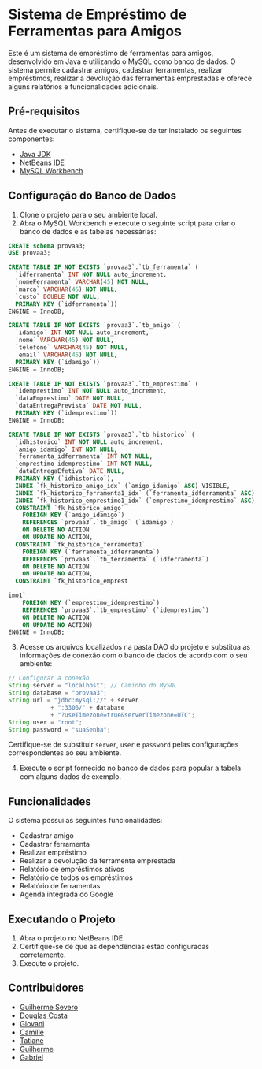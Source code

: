 # Sistema de Empréstimo de Ferramentas para Amigos

Este é um sistema de empréstimo de ferramentas para amigos, desenvolvido em Java e utilizando o MySQL como banco de dados. O sistema permite cadastrar amigos, cadastrar ferramentas, realizar empréstimos, realizar a devolução das ferramentas emprestadas e oferece alguns relatórios e funcionalidades adicionais.

## Pré-requisitos

Antes de executar o sistema, certifique-se de ter instalado os seguintes componentes:

- [Java JDK](https://www.oracle.com/java/technologies/javase-jdk11-downloads.html)
- [NetBeans IDE](https://netbeans.apache.org/download/index.html)
- [MySQL Workbench](https://dev.mysql.com/downloads/workbench/)

## Configuração do Banco de Dados

1. Clone o projeto para o seu ambiente local.
2. Abra o MySQL Workbench e execute o seguinte script para criar o banco de dados e as tabelas necessárias:

```sql
CREATE schema provaa3;
USE provaa3;

CREATE TABLE IF NOT EXISTS `provaa3`.`tb_ferramenta` (
  `idferramenta` INT NOT NULL auto_increment,
  `nomeFerramenta` VARCHAR(45) NOT NULL,
  `marca` VARCHAR(45) NOT NULL,
  `custo` DOUBLE NOT NULL,
  PRIMARY KEY (`idferramenta`))
ENGINE = InnoDB;

CREATE TABLE IF NOT EXISTS `provaa3`.`tb_amigo` (
  `idamigo` INT NOT NULL auto_increment,
  `nome` VARCHAR(45) NOT NULL,
  `telefone` VARCHAR(45) NOT NULL,
  `email` VARCHAR(45) NOT NULL,
  PRIMARY KEY (`idamigo`))
ENGINE = InnoDB;

CREATE TABLE IF NOT EXISTS `provaa3`.`tb_emprestimo` (
  `idemprestimo` INT NOT NULL auto_increment,
  `dataEmprestimo` DATE NOT NULL,
  `dataEntregaPrevista` DATE NOT NULL,
  PRIMARY KEY (`idemprestimo`))
ENGINE = InnoDB;

CREATE TABLE IF NOT EXISTS `provaa3`.`tb_historico` (
  `idhistorico` INT NOT NULL auto_increment,
  `amigo_idamigo` INT NOT NULL,
  `ferramenta_idferramenta` INT NOT NULL,
  `emprestimo_idemprestimo` INT NOT NULL,
  `dataEntregaEfetiva` DATE NULL,
  PRIMARY KEY (`idhistorico`),
  INDEX `fk_historico_amigo_idx` (`amigo_idamigo` ASC) VISIBLE,
  INDEX `fk_historico_ferramenta1_idx` (`ferramenta_idferramenta` ASC) VISIBLE,
  INDEX `fk_historico_emprestimo1_idx` (`emprestimo_idemprestimo` ASC) VISIBLE,
  CONSTRAINT `fk_historico_amigo`
    FOREIGN KEY (`amigo_idamigo`)
    REFERENCES `provaa3`.`tb_amigo` (`idamigo`)
    ON DELETE NO ACTION
    ON UPDATE NO ACTION,
  CONSTRAINT `fk_historico_ferramenta1`
    FOREIGN KEY (`ferramenta_idferramenta`)
    REFERENCES `provaa3`.`tb_ferramenta` (`idferramenta`)
    ON DELETE NO ACTION
    ON UPDATE NO ACTION,
  CONSTRAINT `fk_historico_emprest

imo1`
    FOREIGN KEY (`emprestimo_idemprestimo`)
    REFERENCES `provaa3`.`tb_emprestimo` (`idemprestimo`)
    ON DELETE NO ACTION
    ON UPDATE NO ACTION)
ENGINE = InnoDB;
```

3. Acesse os arquivos localizados na pasta DAO do projeto e substitua as informações de conexão com o banco de dados de acordo com o seu ambiente:

```java
// Configurar a conexão
String server = "localhost"; // Caminho do MySQL
String database = "provaa3";
String url = "jdbc:mysql://" + server
            + ":3306/" + database
            + "?useTimezone=true&serverTimezone=UTC";
String user = "root";
String password = "suaSenha";
```

Certifique-se de substituir `server`, `user` e `password` pelas configurações correspondentes ao seu ambiente.

4. Execute o script fornecido no banco de dados para popular a tabela com alguns dados de exemplo.

## Funcionalidades

O sistema possui as seguintes funcionalidades:

- Cadastrar amigo
- Cadastrar ferramenta
- Realizar empréstimo
- Realizar a devolução da ferramenta emprestada
- Relatório de empréstimos ativos
- Relatório de todos os empréstimos
- Relatório de ferramentas
- Agenda integrada do Google

## Executando o Projeto

1. Abra o projeto no NetBeans IDE.
2. Certifique-se de que as dependências estão configuradas corretamente.
3. Execute o projeto.

## Contribuidores

- [Guilherme Severo](https://github.com/Kazyg)
- [Douglas Costa](https://github.com/DouglasCostaMMII)
- [Giovani](https://github.com/giovanigerci)
- [Camille](https://github.com/hillecammi)
- [Tatiane](https://github.com/Tatihub1)
- [Guilherme](https://github.com/Ignistec)
- [Gabriel]()

```
